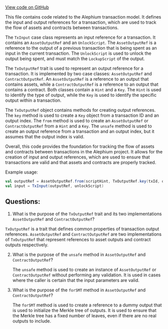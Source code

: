 [View code on GitHub](https://github.com/alephium/alephium/blob/master/protocol/src/main/scala/org/alephium/protocol/model/TxInput.scala)

This file contains code related to the Alephium transaction model. It defines the input and output references for a transaction, which are used to track the flow of assets and contracts between transactions. 

The `TxInput` case class represents an input reference for a transaction. It contains an `AssetOutputRef` and an `UnlockScript`. The `AssetOutputRef` is a reference to the output of a previous transaction that is being spent as an input in the current transaction. The `UnlockScript` is used to unlock the output being spent, and must match the `LockupScript` of the output. 

The `TxOutputRef` trait is used to represent an output reference for a transaction. It is implemented by two case classes: `AssetOutputRef` and `ContractOutputRef`. An `AssetOutputRef` is a reference to an output that contains assets, while a `ContractOutputRef` is a reference to an output that contains a contract. Both classes contain a `Hint` and a `Key`. The `Hint` is used to identify the type of output, while the `Key` is used to identify the specific output within a transaction. 

The `TxOutputRef` object contains methods for creating output references. The `key` method is used to create a `Key` object from a transaction ID and an output index. The `from` method is used to create an `AssetOutputRef` or `ContractOutputRef` from a `Hint` and a `Key`. The `unsafe` method is used to create an output reference from a transaction and an output index, but it assumes that the output index is valid. 

Overall, this code provides the foundation for tracking the flow of assets and contracts between transactions in the Alephium project. It allows for the creation of input and output references, which are used to ensure that transactions are valid and that assets and contracts are properly tracked. 

Example usage:

```scala
val outputRef = AssetOutputRef.from(scriptHint, TxOutputRef.key(txId, outputIndex))
val input = TxInput(outputRef, unlockScript)
```
## Questions: 
 1. What is the purpose of the `TxOutputRef` trait and its two implementations `AssetOutputRef` and `ContractOutputRef`?
   
   `TxOutputRef` is a trait that defines common properties of transaction output references. `AssetOutputRef` and `ContractOutputRef` are two implementations of `TxOutputRef` that represent references to asset outputs and contract outputs respectively.

2. What is the purpose of the `unsafe` method in `AssetOutputRef` and `ContractOutputRef`?
   
   The `unsafe` method is used to create an instance of `AssetOutputRef` or `ContractOutputRef` without performing any validation. It is used in cases where the caller is certain that the input parameters are valid.

3. What is the purpose of the `forSMT` method in `AssetOutputRef` and `ContractOutputRef`?
   
   The `forSMT` method is used to create a reference to a dummy output that is used to initialize the Merkle tree of outputs. It is used to ensure that the Merkle tree has a fixed number of leaves, even if there are no real outputs to include.